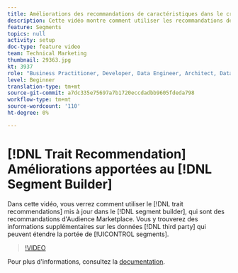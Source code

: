 ```yaml
---
title: Améliorations des recommandations de caractéristiques dans le créateur de segments
description: Cette vidéo montre comment utiliser les recommandations de caractéristiques mises à jour dans le créateur de segments, qui sont des recommandations d’Audience Marketplace. Vous obtiendrez ainsi des informations supplémentaires sur les données tierces qui peuvent étendre la portée de vos segments.
feature: Segments
topics: null
activity: setup
doc-type: feature video
team: Technical Marketing
thumbnail: 29363.jpg
kt: 3937
role: "Business Practitioner, Developer, Data Engineer, Architect, Data Architect, Administrator, Leader"
level: Beginner
translation-type: tm+mt
source-git-commit: a7dc335e75697a7b1720eccdadbb9605fdeda798
workflow-type: tm+mt
source-wordcount: '110'
ht-degree: 0%

---
```



# [!DNL Trait Recommendation] Améliorations apportées au  [!DNL Segment Builder]

Dans cette vidéo, vous verrez comment utiliser le [!DNL trait recommendations] mis à jour dans le [!DNL segment builder], qui sont des recommandations d&#39;Audience Marketplace. Vous y trouverez des informations supplémentaires sur les données [!DNL third party] qui peuvent étendre la portée de [!UICONTROL segments].

>[!VIDEO](https://video.tv.adobe.com/v/29363/?quality=12)

Pour plus d&#39;informations, consultez la [documentation](https://docs.adobe.com/help/en/audience-manager/user-guide/features/segments/trait-recommendations.html).
